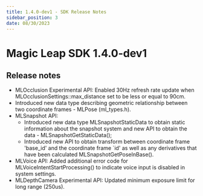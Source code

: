 ```yaml
---
title: 1.4.0-dev1 - SDK Release Notes
sidebar_position: 3
date: 08/30/2023
---
```


# Magic Leap SDK 1.4.0-dev1

## Release notes

- MLOcclusion Experimental API: Enabled 30Hz refresh rate update when MLOcclusionSettings::max_distance set to be less or equal to 90cm.
- Introduced new data type describing geometric relationship between two coordinate frames - MLPose (ml_types.h).
- MLSnapshot API:
  - Introduced new data type MLSnapshotStaticData to obtain static information about the snapshot system and new API to obtain the data - MLSnapshotGetStaticData();
  - Introduced new API to obtain transform between coordinate frame 'base_id' and the coordinate frame `id' as well as any derivatives that have been calculated MLSnapshotGetPoseInBase().
- MLVoice API: Added additional error code for MLVoiceIntentStartProcessing() to indicate voice input is disabled in system settings.
- MLDepthCamera Experimental API: Updated minimum exposure limit for long range (250us).